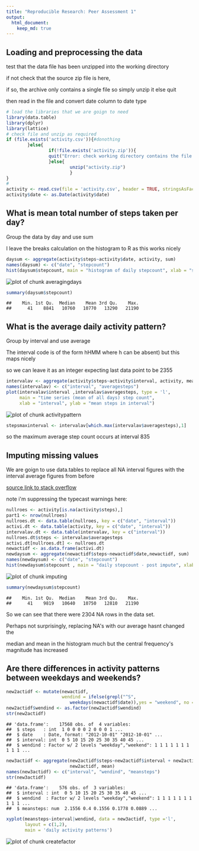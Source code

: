 ```yaml
---
title: "Reproducible Research: Peer Assessment 1"
output: 
  html_document:
    keep_md: true
---
```



## Loading and preprocessing the data
test that the data file has been unzipped into the working directory  

if not check that the source zip file is here,  

if so, the archive only contains a single file so simply unzip it else quit  

then read in the file and convert date column to date type


```r
# load the libraries that we are goign to need
library(data.table)
library(dplyr)
library(lattice)
# check file and unzip as required
if (file.exists('activity.csv')){#donothing
        }else{
                if(!file.exists('activity.zip')){
                quit("Error: check working directory contains the file activity.zip")
                }else{
                        unzip("activity.zip")
                        }
}
# 
activity <- read.csv(file = 'activity.csv', header = TRUE, stringsAsFactors = FALSE)
activity$date <- as.Date(activity$date)
```

## What is mean total number of steps taken per day?
Group the data by day and use sum  

I leave the breaks calculation on the histogram to R as this works nicely

```r
daysum <- aggregate(activity$steps~activity$date, activity, sum)
names(daysum) <- c("date", "stepcount")
hist(daysum$stepcount, main = "histogram of daily stepcount", xlab = "stepcount")
```

![plot of chunk averagingdays](figure/averagingdays-1.png) 

```r
summary(daysum$stepcount)
```

```
##    Min. 1st Qu.  Median    Mean 3rd Qu.    Max. 
##      41    8841   10760   10770   13290   21190
```

## What is the average daily activity pattern?
Group by interval and use average  

The interval code is of the form hHMM where h can be absent) but this maps nicely  

so we can leave it as an integer expecting last data point to be 2355

```r
intervalav <- aggregate(activity$steps~activity$interval, activity, mean)
names(intervalav) <- c("interval", "averagesteps")
plot(intervalav$interval ,intervalav$averagesteps, type = 'l',
     main = "time series (mean of all days) step count",
     xlab = "interval", ylab = "mean steps in interval")
```

![plot of chunk activitypattern](figure/activitypattern-1.png) 

```r
stepsmaxinterval <- intervalav[which.max(intervalav$averagesteps),1]
```
so the maximum average step count occurs at interval 835

## Imputing missing values
We are goign to use data.tables to replace all NA interval figures with the interval average figures from before  

[source link to stack overflow](http://stackoverflow.com/questions/7971513/using-one-data-frame-to-update-another)  

note i'm suppressing the typecast warnings here:

```r
nullroes <- activity[is.na(activity$steps),]
part1 <- nrow(nullroes)
nullroes.dt <- data.table(nullroes, key = c("date", "interval"))
activi.dt <- data.table(activity, key = c("date", "interval"))
intervalav.dt <- data.table(intervalav, key = c("interval"))
nullroes.dt$steps <- intervalav$averagesteps
activi.dt[nullroes.dt] <- nullroes.dt
newactidf <- as.data.frame(activi.dt)
newdaysum <- aggregate(newactidf$steps~newactidf$date,newactidf, sum)
names(newdaysum) <- c("date", "stepcount")
hist(newdaysum$stepcount , main = "daily stepcount - post impute", xlab = "stepcount")
```

![plot of chunk imputing](figure/imputing-1.png) 

```r
summary(newdaysum$stepcount)
```

```
##    Min. 1st Qu.  Median    Mean 3rd Qu.    Max. 
##      41    9819   10640   10750   12810   21190
```
So we can see that there were 2304 NA rows in the data set.  

Perhaps not surprisingly, replacing NA's with our average hasnt changed the  

median and mean in the histogram much but the central frequency's magnitude has increased


## Are there differences in activity patterns between weekdays and weekends?

```r
new2actidf <- mutate(newactidf, 
                     wendind = ifelse(grepl("^S", 
                        weekdays(newactidf$date)),yes = "weekend", no = "weekday"))
new2actidf$wendind <- as.factor(new2actidf$wendind)
str(new2actidf)
```

```
## 'data.frame':	17568 obs. of  4 variables:
##  $ steps   : int  1 0 0 0 0 2 0 0 0 1 ...
##  $ date    : Date, format: "2012-10-01" "2012-10-01" ...
##  $ interval: int  0 5 10 15 20 25 30 35 40 45 ...
##  $ wendind : Factor w/ 2 levels "weekday","weekend": 1 1 1 1 1 1 1 1 1 1 ...
```

```r
new3actidf <- aggregate(new2actidf$steps~new2actidf$interval + new2actidf$wendind,
                        new2actidf, mean)
names(new3actidf) <- c("interval", "wendind", "meansteps")
str(new3actidf)
```

```
## 'data.frame':	576 obs. of  3 variables:
##  $ interval : int  0 5 10 15 20 25 30 35 40 45 ...
##  $ wendind  : Factor w/ 2 levels "weekday","weekend": 1 1 1 1 1 1 1 1 1 1 ...
##  $ meansteps: num  2.1556 0.4 0.1556 0.1778 0.0889 ...
```

```r
xyplot(meansteps~interval|wendind, data = new3actidf, type ='l', 
       layout = c(1,2),
       main = 'daily activity patterns')
```

![plot of chunk createfactor](figure/createfactor-1.png) 

